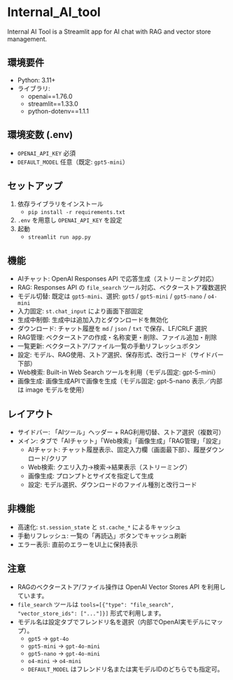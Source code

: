 # Internal_AI_tool
Internal AI Tool is a Streamlit app for AI chat with RAG and vector store management.

## 環境要件
- Python: 3.11+
- ライブラリ:
  - openai==1.76.0
  - streamlit==1.33.0
  - python-dotenv==1.1.1

## 環境変数 (.env)
- `OPENAI_API_KEY` 必須
- `DEFAULT_MODEL` 任意（既定: `gpt5-mini`）

## セットアップ
1. 依存ライブラリをインストール
   - `pip install -r requirements.txt`
2. `.env` を用意し `OPENAI_API_KEY` を設定
3. 起動
   - `streamlit run app.py`

## 機能
- AIチャット: OpenAI Responses API で応答生成（ストリーミング対応）
- RAG: Responses API の `file_search` ツール対応、ベクターストア複数選択
- モデル切替: 既定は `gpt5-mini`、選択: `gpt5` / `gpt5-mini` / `gpt5-nano` / `o4-mini`
- 入力固定: `st.chat_input` により画面下部固定
- 生成中制御: 生成中は追加入力とダウンロードを無効化
- ダウンロード: チャット履歴を `md` / `json` / `txt` で保存、LF/CRLF 選択
- RAG管理: ベクターストアの作成・名称変更・削除、ファイル追加・削除
- 一覧更新: ベクターストア/ファイル一覧の手動リフレッシュボタン
- 設定: モデル、RAG使用、ストア選択、保存形式、改行コード（サイドバー下部）
- Web検索: Built-in Web Search ツールを利用（モデル固定: gpt-5-mini）
- 画像生成: 画像生成APIで画像を生成（モデル固定: gpt-5-nano 表示／内部は image モデルを使用）

## レイアウト
- サイドバー: 「AIツール」ヘッダー + RAG利用切替、ストア選択（複数可）
- メイン: タブで「AIチャット」「Web検索」「画像生成」「RAG管理」「設定」
  - AIチャット: チャット履歴表示、固定入力欄（画面最下部）、履歴ダウンロード/クリア
  - Web検索: クエリ入力→検索→結果表示（ストリーミング）
  - 画像生成: プロンプトとサイズを指定して生成
  - 設定: モデル選択、ダウンロードのファイル種別と改行コード

## 非機能
- 高速化: `st.session_state` と `st.cache_*` によるキャッシュ
- 手動リフレッシュ: 一覧の「再読込」ボタンでキャッシュ刷新
- エラー表示: 直前のエラーをUI上に保持表示

## 注意
- RAGのベクターストア/ファイル操作は OpenAI Vector Stores API を利用しています。
- `file_search` ツールは `tools=[{"type": "file_search", "vector_store_ids": ["..."]}]` 形式で利用します。
- モデル名は設定タブでフレンドリ名を選択（内部でOpenAI実モデルにマップ）。
  - `gpt5` → `gpt-4o`
  - `gpt5-mini` → `gpt-4o-mini`
  - `gpt5-nano` → `gpt-4o-mini`
  - `o4-mini` → `o4-mini`
  - `DEFAULT_MODEL` はフレンドリ名または実モデルIDのどちらでも指定可。
